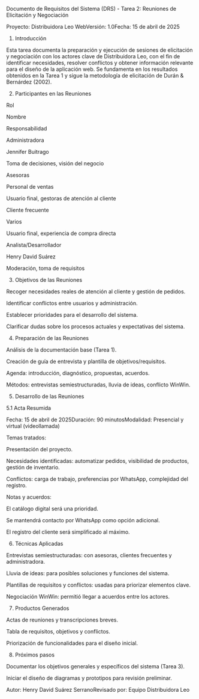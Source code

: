 Documento de Requisitos del Sistema (DRS) - Tarea 2: Reuniones de Elicitación y Negociación

Proyecto: Distribuidora Leo WebVersión: 1.0Fecha: 15 de abril de 2025

1. Introducción

Esta tarea documenta la preparación y ejecución de sesiones de elicitación y negociación con los actores clave de Distribuidora Leo, con el fin de identificar necesidades, resolver conflictos y obtener información relevante para el diseño de la aplicación web. Se fundamenta en los resultados obtenidos en la Tarea 1 y sigue la metodología de elicitación de Durán & Bernárdez (2002).

2. Participantes en las Reuniones

Rol

Nombre

Responsabilidad

Administradora

Jennifer Buitrago

Toma de decisiones, visión del negocio

Asesoras

Personal de ventas

Usuario final, gestoras de atención al cliente

Cliente frecuente

Varios

Usuario final, experiencia de compra directa

Analista/Desarrollador

Henry David Suárez

Moderación, toma de requisitos

3. Objetivos de las Reuniones

Recoger necesidades reales de atención al cliente y gestión de pedidos.

Identificar conflictos entre usuarios y administración.

Establecer prioridades para el desarrollo del sistema.

Clarificar dudas sobre los procesos actuales y expectativas del sistema.

4. Preparación de las Reuniones

Análisis de la documentación base (Tarea 1).

Creación de guía de entrevista y plantilla de objetivos/requisitos.

Agenda: introducción, diagnóstico, propuestas, acuerdos.

Métodos: entrevistas semiestructuradas, lluvia de ideas, conflicto WinWin.

5. Desarrollo de las Reuniones

5.1 Acta Resumida

Fecha: 15 de abril de 2025Duración: 90 minutosModalidad: Presencial y virtual (videollamada)

Temas tratados:

Presentación del proyecto.

Necesidades identificadas: automatizar pedidos, visibilidad de productos, gestión de inventario.

Conflictos: carga de trabajo, preferencias por WhatsApp, complejidad del registro.

Notas y acuerdos:

El catálogo digital será una prioridad.

Se mantendrá contacto por WhatsApp como opción adicional.

El registro del cliente será simplificado al máximo.

6. Técnicas Aplicadas

Entrevistas semiestructuradas: con asesoras, clientes frecuentes y administradora.

Lluvia de ideas: para posibles soluciones y funciones del sistema.

Plantillas de requisitos y conflictos: usadas para priorizar elementos clave.

Negociación WinWin: permitió llegar a acuerdos entre los actores.

7. Productos Generados

Actas de reuniones y transcripciones breves.

Tabla de requisitos, objetivos y conflictos.

Priorización de funcionalidades para el diseño inicial.

8. Próximos pasos

Documentar los objetivos generales y específicos del sistema (Tarea 3).

Iniciar el diseño de diagramas y prototipos para revisión preliminar.

Autor: Henry David Suárez SerranoRevisado por: Equipo Distribuidora Leo
